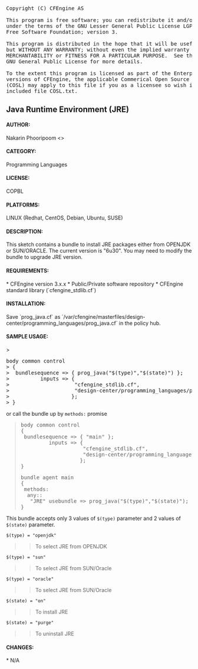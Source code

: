 
<pre>Copyright (C) CFEngine AS
 
This program is free software; you can redistribute it and/or modify it
under the terms of the GNU Lesser General Public License LGPL as published by the
Free Software Foundation; version 3.
   
This program is distributed in the hope that it will be useful,
but WITHOUT ANY WARRANTY; without even the implied warranty of
MERCHANTABILITY or FITNESS FOR A PARTICULAR PURPOSE.  See the
GNU General Public License for more details.

To the extent this program is licensed as part of the Enterprise
versions of CFEngine, the applicable Commerical Open Source License
(COSL) may apply to this file if you as a licensee so wish it. See
included file COSL.txt.</pre>

<h2>Java Runtime Environment (JRE)</h2>

<h4>AUTHOR:</h4>
 Nakarin Phooripoom <<nakarin.phooripoom@cfengine.com>>

<h4>CATEGORY:</h4>
 Programming Languages

<h4>LICENSE:</h4>
 COPBL

<h4>PLATFORMS:</h4>
 LINUX (Redhat, CentOS, Debian, Ubuntu, SUSE)

<h4>DESCRIPTION:</h4>
 This sketch contains a bundle to install JRE packages either from OPENJDK or SUN/ORACLE. The current version is "6u30". You may need to modify the bundle to upgrade JRE version.

<h4>REQUIREMENTS:</h4>
 * CFEngine version 3.x.x
 * Public/Private software repository
 * CFEngine standard library (`cfengine_stdlib.cf`)

<h4>INSTALLATION:</h4>
 Save `prog_java.cf` as `/var/cfengine/masterfiles/design-center/programming_languages/prog_java.cf` in the policy hub.

<h4>SAMPLE USAGE:</h4>
> <pre>body common control
> {
>  bundlesequence => { prog_java("$(type)","$(state)") };
>          inputs => {
>                     "cfengine_stdlib.cf",
>                     "design-center/programming_languages/prog_java.cf", 
>                    };
> }</pre>

 or call the bundle up by `methods:` promise

> <pre>body common control
> {
>  bundlesequence => { "main" };
>          inputs => {
>                     "cfengine_stdlib.cf",
>                     "design-center/programming_languages/prog_java.cf", 
>                    };
> }</pre>
>
> <pre>bundle agent main
> {
>  methods:
>   any::
>    "JRE" usebundle => prog_java("$(type)","$(state)");
> }</pre>

 This bundle accepts only 3 values of `$(type)` parameter and 2 values of `$(state)` parameter.

 `$(type) = "openjdk"`
>>To select JRE from OPENJDK

 `$(type) = "sun"`
>>To select JRE from SUN/Oracle

 `$(type) = "oracle"`
>>To select JRE from SUN/Oracle

 `$(state) = "on"`
>>To install JRE 

 `$(state) = "purge"`
>>To uninstall JRE 

<h4>CHANGES:</h4>
 * N/A

